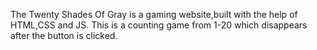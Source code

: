 The Twenty Shades Of Gray is a gaming website,built with the help of HTML,CSS and JS.
This is a counting game from 1-20 which disappears after the button is clicked.
